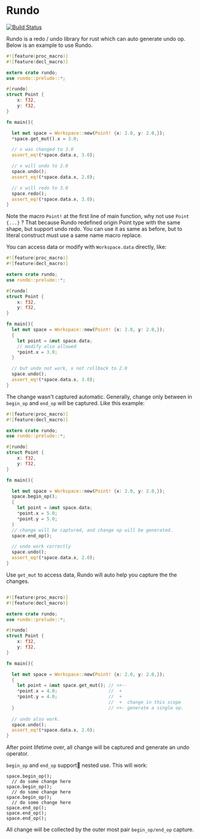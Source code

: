 ﻿# Rundo

[![Build Status](https://travis-ci.org/M-Adoo/rundo.svg?branch=master)](https://travis-ci.org/M-Adoo/rundo)

Rundo is a redo / undo library for rust which can auto generate undo op. Below is an example to use Rundo.

```rust
#![feature(proc_macro)]
#![feature(decl_macro)]

extern crate rundo;
use rundo::prelude::*;

#[rundo]
struct Point {
    x: f32,
    y: f32,
}

fn main(){

  let mut space = Workspace::new(Point! {x: 2.0, y: 2.0,});
  *space.get_mut().x = 3.0;

  // x was changed to 3.0
  assert_eq!(*space.data.x, 3.0);

  // x will undo to 2.0
  space.undo();
  assert_eq!(*space.data.x, 2.0);

  // x will redo to 3.0
  space.redo();
  assert_eq!(*space.data.x, 3.0);
}
```
Note the macro `Point!` at the first line of main function, why not use `Point {...}` ? That because Rundo redefined origin Point type with the same shape, but support undo redo. You can use it as same as before, but to literal construct must use a same name macro replace.

You can access data or modify with `Workspace.data` directly, like:

```rust
#![feature(proc_macro)]
#![feature(decl_macro)]

extern crate rundo;
use rundo::prelude::*;

#[rundo]
struct Point {
    x: f32,
    y: f32,
}

fn main(){
  let mut space = Workspace::new(Point! {x: 2.0, y: 2.0,});
  {
    let point = &mut space.data;
    // modify also allowed
    *point.x = 3.0;
  }

  // but undo not work, x not rollback to 2.0
  space.undo();
  assert_eq!(*space.data.x, 3.0);
}

```

The change wasn't captured automatic. Generally, change only between in `begin_op` and `end_op` will be captured. Like this example:

```rust
#![feature(proc_macro)]
#![feature(decl_macro)]

extern crate rundo;
use rundo::prelude::*;

#[rundo]
struct Point {
    x: f32,
    y: f32,
}

fn main(){

  let mut space = Workspace::new(Point! {x: 2.0, y: 2.0,});
  space.begin_op();
  {
    let point = &mut space.data;
    *point.x = 5.0;
    *point.y = 5.0;
  }
  // change will be captured, and change op will be generated.
  space.end_op();

  // undo work correctly
  space.undo();
  assert_eq!(*space.data.x, 2.0);
}
```

Use `get_mut` to access data, Rundo will auto help you capture the the changes. 

```rust

#![feature(proc_macro)]
#![feature(decl_macro)]

extern crate rundo;
use rundo::prelude::*;

#[rundo]
struct Point {
    x: f32,
    y: f32,
}

fn main(){

  let mut space = Workspace::new(Point! {x: 2.0, y: 2.0,});
  {
    let point = &mut space.get_mut(); // <+--
    *point.x = 4.0;                   //  +
    *point.y = 4.0;                   //  +  
                                      //  +  change in this scope 
  }                                   // <+- generate a single op. 
                                      
  // undo also work.
  space.undo();
  assert_eq!(*space.data.x, 2.0);
}
```
After point lifetime over, all change will be captured and generate an undo operator.

`begin_op` and `end_op` support nested use. This will work:

```compile_fail
space.begin_op();
  // do some change here
space.begin_op();
  // do some change here
space.begin_op();
  // do some change here
space.end_op();
space.end_op();
space.end_op();

```
All change will be collected by the outer most pair `begin_op/end_op` capture.
